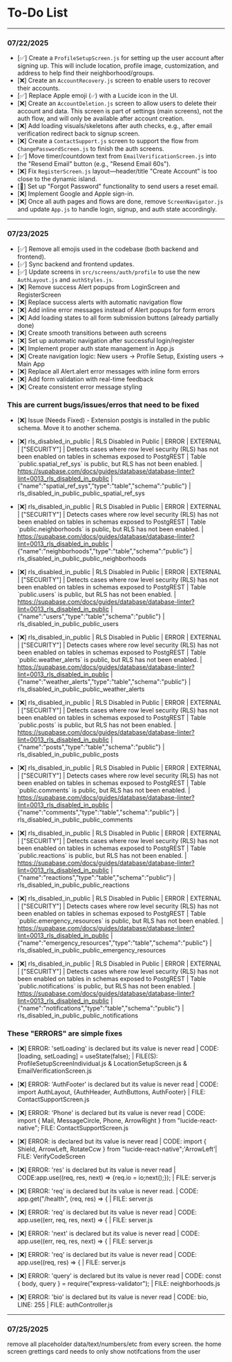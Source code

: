# To-Do List

---

### 07/22/2025

- [✅] Create a `ProfileSetupScreen.js` for setting up the user account after signing up. This will include location, profile image, customization, and address to help find their neighborhood/groups.
- [❌] Create an `AccountRecovery.js` screen to enable users to recover their accounts.
- [✅] Replace Apple emoji (`✅`) with a Lucide icon in the UI.
- [❌] Create an `AccountDeletion.js` screen to allow users to delete their account and data. This screen is part of settings (main screens), not the auth flow, and will only be available after account creation.
- [❌] Add loading visuals/skeletons after auth checks, e.g., after email verification redirect back to signup screen.
- [❌] Create a `ContactSupport.js` screen to support the flow from `ChangePasswordScreen.js` to finish the auth screens.
- [✅] Move timer/countdown text from `EmailVerificationScreen.js` into the "Resend Email" button (e.g., "Resend Email 60s").
- [❌] Fix `RegisterScreen.js` layout—header/title "Create Account" is too close to the dynamic island.
- [🔄] Set up "Forgot Password" functionality to send users a reset email.
- [❌] Implement Google and Apple sign-in.
- [❌] Once all auth pages and flows are done, remove `ScreenNavigator.js` and update `App.js` to handle login, signup, and auth state accordingly.

---

### 07/23/2025

- [✅] Remove all emojis used in the codebase (both backend and frontend).
- [✅] Sync backend and frontend updates.
- [✅] Update screens in `src/screens/auth/profile` to use the new `AuthLayout.js` and `authStyles.js`.
- [❌] Remove success Alert popups from LoginScreen and RegisterScreen
- [❌] Replace success alerts with automatic navigation flow
- [❌] Add inline error messages instead of Alert popups for form errors
- [❌] Add loading states to all form submission buttons (already partially done)
- [❌] Create smooth transitions between auth screens
- [❌] Set up automatic navigation after successful login/register
- [❌] Implement proper auth state management in App.js
- [❌] Create navigation logic: New users → Profile Setup, Existing users → Main App
- [❌] Replace all Alert.alert error messages with inline form errors
- [❌] Add form validation with real-time feedback
- [❌] Create consistent error message styling

### This are current bugs/issues/erros that need to be fixed

- [❌] Issue (Needs Fixed) - Extension postgis is installed in the public schema. Move it to another schema.

- [❌] rls_disabled_in_public | RLS Disabled in Public | ERROR | EXTERNAL | ["SECURITY"] | Detects cases where row level security (RLS) has not been enabled on tables in schemas exposed to PostgREST | Table \`public.spatial_ref_sys\` is public, but RLS has not been enabled.     | https://supabase.com/docs/guides/database/database-linter?lint=0013_rls_disabled_in_public | {"name":"spatial_ref_sys","type":"table","schema":"public"}     | rls_disabled_in_public_public_spatial_ref_sys
- [❌] rls_disabled_in_public | RLS Disabled in Public | ERROR | EXTERNAL | ["SECURITY"] | Detects cases where row level security (RLS) has not been enabled on tables in schemas exposed to PostgREST | Table \`public.neighborhoods\` is public, but RLS has not been enabled.       | https://supabase.com/docs/guides/database/database-linter?lint=0013_rls_disabled_in_public | {"name":"neighborhoods","type":"table","schema":"public"}       | rls_disabled_in_public_public_neighborhoods
- [❌] rls_disabled_in_public | RLS Disabled in Public | ERROR | EXTERNAL | ["SECURITY"] | Detects cases where row level security (RLS) has not been enabled on tables in schemas exposed to PostgREST | Table \`public.users\` is public, but RLS has not been enabled.               | https://supabase.com/docs/guides/database/database-linter?lint=0013_rls_disabled_in_public | {"name":"users","type":"table","schema":"public"}               | rls_disabled_in_public_public_users
- [❌] rls_disabled_in_public | RLS Disabled in Public | ERROR | EXTERNAL | ["SECURITY"] | Detects cases where row level security (RLS) has not been enabled on tables in schemas exposed to PostgREST | Table \`public.weather_alerts\` is public, but RLS has not been enabled.      | https://supabase.com/docs/guides/database/database-linter?lint=0013_rls_disabled_in_public | {"name":"weather_alerts","type":"table","schema":"public"}      | rls_disabled_in_public_public_weather_alerts
- [❌] rls_disabled_in_public | RLS Disabled in Public | ERROR | EXTERNAL | ["SECURITY"] | Detects cases where row level security (RLS) has not been enabled on tables in schemas exposed to PostgREST | Table \`public.posts\` is public, but RLS has not been enabled.               | https://supabase.com/docs/guides/database/database-linter?lint=0013_rls_disabled_in_public | {"name":"posts","type":"table","schema":"public"}               | rls_disabled_in_public_public_posts
- [❌] rls_disabled_in_public | RLS Disabled in Public | ERROR | EXTERNAL | ["SECURITY"] | Detects cases where row level security (RLS) has not been enabled on tables in schemas exposed to PostgREST | Table \`public.comments\` is public, but RLS has not been enabled.            | https://supabase.com/docs/guides/database/database-linter?lint=0013_rls_disabled_in_public | {"name":"comments","type":"table","schema":"public"}            | rls_disabled_in_public_public_comments
- [❌] rls_disabled_in_public | RLS Disabled in Public | ERROR | EXTERNAL | ["SECURITY"] | Detects cases where row level security (RLS) has not been enabled on tables in schemas exposed to PostgREST | Table \`public.reactions\` is public, but RLS has not been enabled.           | https://supabase.com/docs/guides/database/database-linter?lint=0013_rls_disabled_in_public | {"name":"reactions","type":"table","schema":"public"}           | rls_disabled_in_public_public_reactions
- [❌] rls_disabled_in_public | RLS Disabled in Public | ERROR | EXTERNAL | ["SECURITY"] | Detects cases where row level security (RLS) has not been enabled on tables in schemas exposed to PostgREST | Table \`public.emergency_resources\` is public, but RLS has not been enabled. | https://supabase.com/docs/guides/database/database-linter?lint=0013_rls_disabled_in_public | {"name":"emergency_resources","type":"table","schema":"public"} | rls_disabled_in_public_public_emergency_resources
- [❌] rls_disabled_in_public | RLS Disabled in Public | ERROR | EXTERNAL | ["SECURITY"] | Detects cases where row level security (RLS) has not been enabled on tables in schemas exposed to PostgREST | Table \`public.notifications\` is public, but RLS has not been enabled.       | https://supabase.com/docs/guides/database/database-linter?lint=0013_rls_disabled_in_public | {"name":"notifications","type":"table","schema":"public"}       | rls_disabled_in_public_public_notifications

### These "ERRORS" are simple fixes

- [❌] ERROR: 'setLoading' is declared but its value is never read | CODE: [loading, setLoading] = useState(false); | FILE(S): ProfileSetupScreenIndividual.js & LocationSetupScreen.js & EmailVerificationScreen.js


- [❌] ERROR: 'AuthFooter' is declared but its value is never read | CODE: import AuthLayout, {AuthHeader, AuthButtons, AuthFooter} | FILE: ContactSupportScreen.js

- [❌] ERROR: 'Phone' is declared but its value is never read | CODE: import { Mail, MessageCircle, Phone, ArrowRight } from "lucide-react-native"; FILE: ContactSupportScreen.js

- [❌] ERROR: is declared but its value is never read | CODE: import { Shield, ArrowLeft, RotateCcw } from "lucide-react-native";'ArrowLeft'| FILE: VerifyCodeScreen

- [❌] ERROR: 'res' is declared but its value is never read | CODE:app.use((req, res, next) => {req.io = io;next();}); | FILE: server.js

- [❌] ERROR: 'req' is declared but its value is never read. | CODE: app.get("/health", (req, res) => { | FILE: server.js

- [❌] ERROR: 'req' is declared but its value is never read | CODE: app.use((err, req, res, next) => { | FILE: server.js

- [❌] ERROR: 'next' is declared but its value is never read | CODE: app.use((err, req, res, next) => { | FILE: server.js

- [❌] ERROR: 'req' is declared but its value is never read | CODE: app.use((req, res) => { | FILE: server.js

- [❌] ERROR: 'query' is declared but its value is never read | CODE: const { body, query } = require("express-validator"); | FILE: neighborhoods.js

- [❌] ERROR: 'bio' is declared but its value is never read | CODE: bio, LINE: 255 | FILE: authController.js

---

### 07/25/2025

remove all placeholder data/text/numbers/etc from every screen.
the home screen grettings card needs to only show notifcations from the user